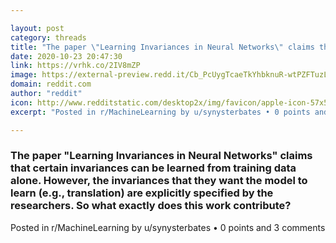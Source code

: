 ```yaml
---

layout: post
category: threads
title: "The paper \"Learning Invariances in Neural Networks\" claims that certain invariances can be learned from training data alone. However, the invariances that they want the model to learn (e.g., translation) are explicitly specified by the researchers. So what exactly does this work contribute?"
date: 2020-10-23 20:47:30
link: https://vrhk.co/2IV8mZP
image: https://external-preview.redd.it/Cb_PcUygTcaeTkYhbknuR-wtPZFTuzLC2xj03KfWrwk.jpg?width=600&height=314.136125654&auto=webp&crop=600:314.136125654,smart&s=512847f3b280746dabbf5c5b436734fdd9ee0508
domain: reddit.com
author: "reddit"
icon: http://www.redditstatic.com/desktop2x/img/favicon/apple-icon-57x57.png
excerpt: "Posted in r/MachineLearning by u/synysterbates • 0 points and 3 comments"

---
```


### The paper "Learning Invariances in Neural Networks" claims that certain invariances can be learned from training data alone. However, the invariances that they want the model to learn (e.g., translation) are explicitly specified by the researchers. So what exactly does this work contribute?

Posted in r/MachineLearning by u/synysterbates • 0 points and 3 comments